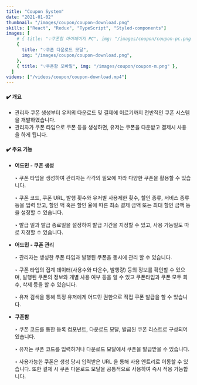 ```yaml
---
title: "Coupon System"
date: "2021-01-02"
thumbnail: "/images/coupon/coupon-download.png"
skills: ["React", "Redux", "TypeScript", "Styled-components"]
images: [
    # { title: "💡쿠폰함 마이페이지 PC", img: "/images/coupon/coupon-pc.png" },
    {
      title: "💡쿠폰 다운로드 모달",
      img: "/images/coupon/coupon-download.png",
    },
    { title: "💡쿠폰함 모바일", img: "/images/coupon/coupon-m.png" },
  ]
videos: ["/videos/coupon/coupon-download.mp4"]
---
```


#### **✔️ 개요**

- 관리자 쿠폰 생성부터 유저의 다운로드 및 결제에 이르기까지 전반적인 쿠폰 시스템을 개발하였습니다.
- 관리자가 쿠폰 타입으로 쿠폰 등을 생성하면, 유저는 쿠폰을 다운받고 결제시 사용을 하게 됩니다.

#### **✔️ 주요 기능**

- **어드민 - 쿠폰 생성**

  ‣ 쿠폰 타입을 생성하여 관리자는 각각의 필요에 따라 다양한 쿠폰을 활용할 수 있습니다.

  ‣ 쿠폰 코드, 쿠폰 URL, 발행 횟수와 유저별 사용제한 횟수, 할인 종류, 서비스 종류 등을 입력 받고,
  할인 액 혹은 할인 율에 따른 최소 결제 금액 또는 최대 할인 금액 등을 설정할 수 있습니다.

  ‣ 발급 일과 발급 종료일을 설정하여 발급 기간을 지정할 수 있고, 사용 가능일도 따로 지정할 수 있습니다.

- **어드민 - 쿠폰 관리**

  ‣ 관리자는 생성한 쿠폰 타입과 발행된 쿠폰을 동시에 관리 할 수 있습니다.

  ‣ 쿠폰 타입의 집계 데이터(사용수와 다운수, 발행량) 등의 정보를 확인할 수 있으며, 발행된 쿠폰의 정보와 개별 사용 여부 등을 알 수 있고 쿠폰타입과 쿠폰 모두 회수, 삭제 등을 할 수 있습니다.

  ‣ 유저 검색을 통해 특정 유저에게 어드민 권한으로 직접 쿠폰 발급을 할 수 있습니다.

- **쿠폰함**

  ‣ 쿠폰 코드를 통한 등록 컴포넌트, 다운로드 모달, 발급된 쿠폰 리스트로 구성되어 있습니다.

  ‣ 유저는 쿠폰 코드를 입력하거나 다운로드 모달에서 쿠폰을 발급받을 수 있습니다.

  ‣ 사용가능한 쿠폰은 생성 당시 입력받은 URL 을 통해 사용 엔트리로 이동할 수 있습니다.
  또한 결제 시 쿠폰 다운로드 모달을 공통적으로 사용하여 즉시 적용 가능합니다.
